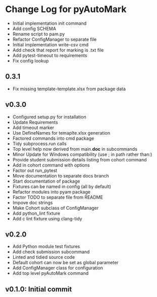 # Change Log for pyAutoMark

* Initial implementation init command
* Add config SCHEMA
* Rename script to pam.py
* Refactor ConfigManager to separate file
* Initial implementation write-csv cmd
* Add check that report for marking is .txt file
* Add pytest-timeout to requirements
* Fix config lookup

## 0.3.1

* Fix missing template-template.xlsx from package data

## v0.3.0

* Configured setup.py for installation
* Update Requirements
* Add timeout marker
* Use DefineNames for temaplte.xlsx generation
* Factored commands into cmd package
* Tidy subprocess.run calls
* Top level help now derived from main.__doc__ in subcommands
* Minor Update for Windows compatibility (use ; in path rather than:)
* Provide student submission details listing from cohort command
* Add in cohort command with options
* Factor out run_pytest
* Move documentation to separate docs branch
* Start documentation of package
* Fixtures can be named in config (all by default)
* Refactor modules into pyam package
* Factor TODO to separate file from README
* Impove doc strings
* Make Cohort subclass of ConfigManager
* Add python_lint fixture
* Add c lint fixture using clang-tidy

## v0.2.0

* Add Python module test fixtures
* Add check submission subcommand
* Linted and tidied source code
* Default cohort can now be set as global parameter
* Add ConfigManager class for configuration
* Add top level pyAutoMark command


## v0.1.0:  Initial commit

